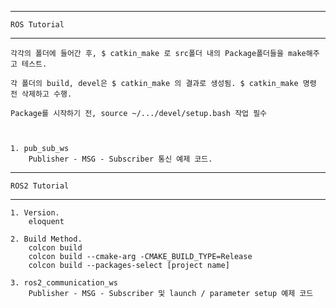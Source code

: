 
----------------------------
	ROS Tutorial
----------------------------

	각각의 폴더에 들어간 후, $ catkin_make 로 src폴더 내의 Package폴더들을 make해주고 테스트.

	각 폴더의 build, devel은 $ catkin_make 의 결과로 생성됨. $ catkin_make 명령 전 삭제하고 수행.

	Package를 시작하기 전, source ~/.../devel/setup.bash 작업 필수



	1. pub_sub_ws
		Publisher - MSG - Subscriber 통신 예제 코드.


----------------------------
	ROS2 Tutorial
----------------------------

	1. Version. 
		eloquent

	2. Build Method.
		colcon build
		colcon build --cmake-arg -CMAKE_BUILD_TYPE=Release
		colcon build --packages-select [project name]

	3. ros2_communication_ws
		Publisher - MSG - Subscriber 및 launch / parameter setup 예제 코드
